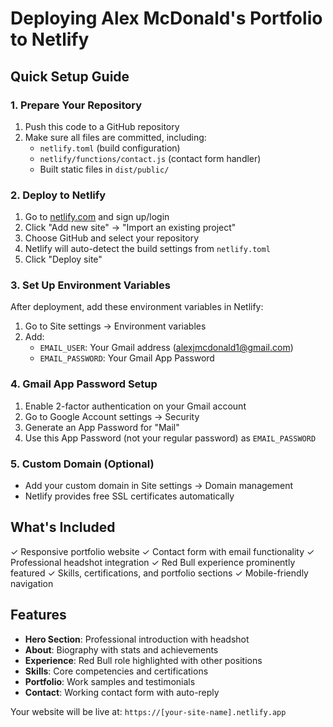 # Deploying Alex McDonald's Portfolio to Netlify

## Quick Setup Guide

### 1. Prepare Your Repository
1. Push this code to a GitHub repository
2. Make sure all files are committed, including:
   - `netlify.toml` (build configuration)
   - `netlify/functions/contact.js` (contact form handler)
   - Built static files in `dist/public/`

### 2. Deploy to Netlify
1. Go to [netlify.com](https://netlify.com) and sign up/login
2. Click "Add new site" → "Import an existing project"
3. Choose GitHub and select your repository
4. Netlify will auto-detect the build settings from `netlify.toml`
5. Click "Deploy site"

### 3. Set Up Environment Variables
After deployment, add these environment variables in Netlify:
1. Go to Site settings → Environment variables
2. Add:
   - `EMAIL_USER`: Your Gmail address (alexjmcdonald1@gmail.com)
   - `EMAIL_PASSWORD`: Your Gmail App Password

### 4. Gmail App Password Setup
1. Enable 2-factor authentication on your Gmail account
2. Go to Google Account settings → Security
3. Generate an App Password for "Mail"
4. Use this App Password (not your regular password) as `EMAIL_PASSWORD`

### 5. Custom Domain (Optional)
- Add your custom domain in Site settings → Domain management
- Netlify provides free SSL certificates automatically

## What's Included
✓ Responsive portfolio website
✓ Contact form with email functionality
✓ Professional headshot integration
✓ Red Bull experience prominently featured
✓ Skills, certifications, and portfolio sections
✓ Mobile-friendly navigation

## Features
- **Hero Section**: Professional introduction with headshot
- **About**: Biography with stats and achievements
- **Experience**: Red Bull role highlighted with other positions
- **Skills**: Core competencies and certifications
- **Portfolio**: Work samples and testimonials
- **Contact**: Working contact form with auto-reply

Your website will be live at: `https://[your-site-name].netlify.app`